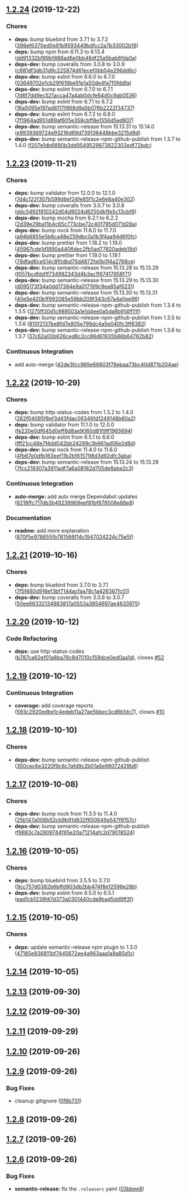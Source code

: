 ## [1.2.24](https://github.com/oleg-koval/trembita/compare/v1.2.23...v1.2.24) (2019-12-22)


### Chores

* **deps:** bump bluebird from 3.7.1 to 3.7.2 ([398ef6370ed0e91b9593449bdfcc2a7b33002b19](https://github.com/oleg-koval/trembita/commit/398ef6370ed0e91b9593449bdfcc2a7b33002b19))
* **deps:** bump npm from 6.11.3 to 6.13.4 ([dd91332bf99bf888ad6e0bb48df25a5bab6fda0a](https://github.com/oleg-koval/trembita/commit/dd91332bf99bf888ad6e0bb48df25a5bab6fda0a))
* **deps-dev:** bump coveralls from 3.0.8 to 3.0.9 ([c881df3db31d9c225874d61ecef0bb54e296dd6c](https://github.com/oleg-koval/trembita/commit/c881df3db31d9c225874d61ecef0bb54e296dd6c))
* **deps-dev:** bump eslint from 6.6.0 to 6.7.0 ([03649702e1cb29f619be91e1a50de4fa7f0fddfa](https://github.com/oleg-koval/trembita/commit/03649702e1cb29f619be91e1a50de4fa7f0fddfa))
* **deps-dev:** bump eslint from 6.7.0 to 6.7.1 ([7d6f7dd9ec521acca47a4ab0dcfe64d0c9ab0536](https://github.com/oleg-koval/trembita/commit/7d6f7dd9ec521acca47a4ab0dcfe64d0c9ab0536))
* **deps-dev:** bump eslint from 6.7.1 to 6.7.2 ([16a5095e197ad8117f868d9a5b076b2222f34737](https://github.com/oleg-koval/trembita/commit/16a5095e197ad8117f868d9a5b076b2222f34737))
* **deps-dev:** bump eslint from 6.7.2 to 6.8.0 ([7f1964ad951d89af605e358cbff8e1556d5ed807](https://github.com/oleg-koval/trembita/commit/7f1964ad951d89af605e358cbff8e1556d5ed807))
* **deps-dev:** bump semantic-release from 15.13.31 to 15.14.0 ([e9939369724e93216d69d739136448bbe3215d8d](https://github.com/oleg-koval/trembita/commit/e9939369724e93216d69d739136448bbe3215d8d))
* **deps-dev:** bump semantic-release-npm-github-publish from 1.3.7 to 1.4.0 ([f207e1db6890b3dd9549529873822303edf72bdc](https://github.com/oleg-koval/trembita/commit/f207e1db6890b3dd9549529873822303edf72bdc))

## [1.2.23](https://github.com/oleg-koval/trembita/compare/v1.2.22...v1.2.23) (2019-11-21)


### Chores

* **deps:** bump validator from 12.0.0 to 12.1.0 ([7d4c122f307b599d6ef24fe85f1c2e6e8a40e302](https://github.com/oleg-koval/trembita/commit/7d4c122f307b599d6ef24fe85f1c2e6e8a40e302))
* **deps-dev:** bump coveralls from 3.0.7 to 3.0.8 ([ddc5492f810242d04d9024d8250db1fe5c13cbf8](https://github.com/oleg-koval/trembita/commit/ddc5492f810242d04d9024d8250db1fe5c13cbf8))
* **deps-dev:** bump mocha from 6.2.1 to 6.2.2 ([2d39e29ba11b4c65c773cbe72c401795d071d28a](https://github.com/oleg-koval/trembita/commit/2d39e29ba11b4c65c773cbe72c401795d071d28a))
* **deps-dev:** bump nock from 11.6.0 to 11.7.0 ([a94b6855e5b6ca48e259dbc0a1b3f4aa94d6f0fc](https://github.com/oleg-koval/trembita/commit/a94b6855e5b6ca48e259dbc0a1b3f4aa94d6f0fc))
* **deps-dev:** bump prettier from 1.18.2 to 1.19.0 ([45967cde1d1890a4406dec2fb5ad77820adeb19d](https://github.com/oleg-koval/trembita/commit/45967cde1d1890a4406dec2fb5ad77820adeb19d))
* **deps-dev:** bump prettier from 1.19.0 to 1.19.1 ([79dfad6ce514c8f0dbd75d4872fa0b0f4a2768ce](https://github.com/oleg-koval/trembita/commit/79dfad6ce514c8f0dbd75d4872fa0b0f4a2768ce))
* **deps-dev:** bump semantic-release from 15.13.28 to 15.13.29 ([f057bcdfdd1f734982343d4b3ac1f67417958f71](https://github.com/oleg-koval/trembita/commit/f057bcdfdd1f734982343d4b3ac1f67417958f71))
* **deps-dev:** bump semantic-release from 15.13.29 to 15.13.30 ([d095173f34a0dd17384e9a017199c9ea65af6231](https://github.com/oleg-koval/trembita/commit/d095173f34a0dd17384e9a017199c9ea65af6231))
* **deps-dev:** bump semantic-release from 15.13.30 to 15.13.31 ([40e5e420b1f992085e59bb209f343c67a4a0ee96](https://github.com/oleg-koval/trembita/commit/40e5e420b1f992085e59bb209f343c67a4a0ee96))
* **deps-dev:** bump semantic-release-npm-github-publish from 1.3.4 to 1.3.5 ([1275ff30d1c988503a1e1d4ee0a5da8b914ff11f](https://github.com/oleg-koval/trembita/commit/1275ff30d1c988503a1e1d4ee0a5da8b914ff11f))
* **deps-dev:** bump semantic-release-npm-github-publish from 1.3.5 to 1.3.6 ([810f2137be8fd7e805e799dc4a5e040fc3ff6382](https://github.com/oleg-koval/trembita/commit/810f2137be8fd7e805e799dc4a5e040fc3ff6382))
* **deps-dev:** bump semantic-release-npm-github-publish from 1.3.6 to 1.3.7 ([37c62a00b626ced8c2cc86d61935b86b64762b82](https://github.com/oleg-koval/trembita/commit/37c62a00b626ced8c2cc86d61935b86b64762b82))


### Continuous Integration

* add auto-merge ([42de3fcc969e66603f78ebaa73bc40d871b204ae](https://github.com/oleg-koval/trembita/commit/42de3fcc969e66603f78ebaa73bc40d871b204ae))

## [1.2.22](https://github.com/oleg-koval/trembita/compare/v1.2.21...v1.2.22) (2019-10-29)


### Chores

* **deps:** bump http-status-codes from 1.3.2 to 1.4.0 ([262f04095f8ef3d43fdac06346fd1249148b60a2](https://github.com/oleg-koval/trembita/commit/262f04095f8ef3d43fdac06346fd1249148b60a2))
* **deps:** bump validator from 11.1.0 to 12.0.0 ([fe220e0df645d0eff6d8ae9060d81f9ff1965694](https://github.com/oleg-koval/trembita/commit/fe220e0df645d0eff6d8ae9060d81f9ff1965694))
* **deps-dev:** bump eslint from 6.5.1 to 6.6.0 ([fff21cc48e7f4dd042bb24299c3b661ad06e2d6d](https://github.com/oleg-koval/trembita/commit/fff21cc48e7f4dd042bb24299c3b661ad06e2d6d))
* **deps-dev:** bump nock from 11.4.0 to 11.6.0 ([4fb67e0dfb163eef11b2b1615798d3d92dfc3aba](https://github.com/oleg-koval/trembita/commit/4fb67e0dfb163eef11b2b1615798d3d92dfc3aba))
* **deps-dev:** bump semantic-release from 15.13.24 to 15.13.28 ([7fcc219307a3911adf7a6a08162d705de8abe2c3](https://github.com/oleg-koval/trembita/commit/7fcc219307a3911adf7a6a08162d705de8abe2c3))


### Continuous Integration

* **auto-merge:** add auto merge Dependabot updates ([6218ffc717db3b49238968eef81bf878508e88e8](https://github.com/oleg-koval/trembita/commit/6218ffc717db3b49238968eef81bf878508e88e8))


### Documentation

* **readme:** add more explanation ([870f5e978855fb781566f14c1947024224c75e5f](https://github.com/oleg-koval/trembita/commit/870f5e978855fb781566f14c1947024224c75e5f))

## [1.2.21](https://github.com/oleg-koval/trembita/compare/v1.2.20...v1.2.21) (2019-10-16)


### Chores

* **deps:** bump bluebird from 3.7.0 to 3.7.1 ([7f5f460d916ef3bf7144acfaa78c1a426387fc01](https://github.com/oleg-koval/trembita/commit/7f5f460d916ef3bf7144acfaa78c1a426387fc01))
* **deps-dev:** bump coveralls from 3.0.6 to 3.0.7 ([50ee66332134883817a0553a3854697ae4633975](https://github.com/oleg-koval/trembita/commit/50ee66332134883817a0553a3854697ae4633975))

## [1.2.20](https://github.com/oleg-koval/trembita/compare/v1.2.19...v1.2.20) (2019-10-12)


### Code Refactoring

* **deps:** use http-status-codes ([b787ca62ef01a8ba78c8d7010c159dce0ed0aa1d](https://github.com/oleg-koval/trembita/commit/b787ca62ef01a8ba78c8d7010c159dce0ed0aa1d)), closes [#52](https://github.com/oleg-koval/trembita/issues/52)

## [1.2.19](https://github.com/oleg-koval/trembita/compare/v1.2.18...v1.2.19) (2019-10-12)


### Continuous Integration

* **coverage:** add coverage reports ([593c2920edbe1c4edeb11a27ae5bbec3cd6b1dc7](https://github.com/oleg-koval/trembita/commit/593c2920edbe1c4edeb11a27ae5bbec3cd6b1dc7)), closes [#10](https://github.com/oleg-koval/trembita/issues/10)

## [1.2.18](https://github.com/oleg-koval/trembita/compare/v1.2.17...v1.2.18) (2019-10-10)


### Chores

* **deps-dev:** bump semantic-release-npm-github-publish ([350cec6e3220f9c6c7afd9c2b01a6e98072429b8](https://github.com/oleg-koval/trembita/commit/350cec6e3220f9c6c7afd9c2b01a6e98072429b8))

## [1.2.17](https://github.com/oleg-koval/trembita/compare/v1.2.16...v1.2.17) (2019-10-08)


### Chores

* **deps-dev:** bump nock from 11.3.5 to 11.4.0 ([25b147a006b52cb9b91d832f650649a547f9157c](https://github.com/oleg-koval/trembita/commit/25b147a006b52cb9b91d832f650649a547f9157c))
* **deps-dev:** bump semantic-release-npm-github-publish ([f9883c7a2909744f95e20a71214afc2d79018524](https://github.com/oleg-koval/trembita/commit/f9883c7a2909744f95e20a71214afc2d79018524))

## [1.2.16](https://github.com/oleg-koval/trembita/compare/v1.2.15...v1.2.16) (2019-10-05)


### Chores

* **deps:** bump bluebird from 3.5.5 to 3.7.0 ([9cc757d0382b6bffd903db2bb474f8e12596e28b](https://github.com/oleg-koval/trembita/commit/9cc757d0382b6bffd903db2bb474f8e12596e28b))
* **deps-dev:** bump eslint from 6.5.0 to 6.5.1 ([ead1cb1239f47d373a0301440cda9bad5dd9ff3f](https://github.com/oleg-koval/trembita/commit/ead1cb1239f47d373a0301440cda9bad5dd9ff3f))

## [1.2.15](https://github.com/oleg-koval/trembita/compare/v1.2.14...v1.2.15) (2019-10-05)


### Chores

* **deps:** update semantic-release npm plugin to 1.3.0 ([47185e836811bf7445672ee4a963aaa1a9a85d1c](https://github.com/oleg-koval/trembita/commit/47185e836811bf7445672ee4a963aaa1a9a85d1c))

## [1.2.14](https://github.com/oleg-koval/trembita/compare/v1.2.13...v1.2.14) (2019-10-05)

## [1.2.13](https://github.com/oleg-koval/trembita/compare/v1.2.12...v1.2.13) (2019-09-30)

## [1.2.12](https://github.com/oleg-koval/trembita/compare/v1.2.11...v1.2.12) (2019-09-30)

## [1.2.11](https://github.com/oleg-koval/trembita/compare/v1.2.10...v1.2.11) (2019-09-29)

## [1.2.10](https://github.com/oleg-koval/trembita/compare/v1.2.9...v1.2.10) (2019-09-26)

## [1.2.9](https://github.com/oleg-koval/trembita/compare/v1.2.8...v1.2.9) (2019-09-26)


### Bug Fixes

* cleanup gitignore ([0f8b731](https://github.com/oleg-koval/trembita/commit/0f8b731))

## [1.2.8](https://github.com/oleg-koval/trembita/compare/v1.2.7...v1.2.8) (2019-09-26)

## [1.2.7](https://github.com/oleg-koval/trembita/compare/v1.2.6...v1.2.7) (2019-09-26)

## [1.2.6](https://github.com/oleg-koval/trembita/compare/v1.2.5...v1.2.6) (2019-09-26)


### Bug Fixes

* **semantic-release:** fix the `.releaserc` yaml ([03bbee8](https://github.com/oleg-koval/trembita/commit/03bbee8))
